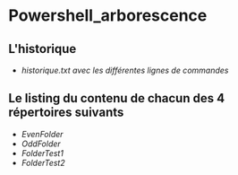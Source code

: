 # Powershell_arborescence

## L'historique

* _historique.txt avec les différentes lignes de commandes_

## Le listing du contenu de chacun des 4 répertoires suivants
* _EvenFolder_
* _OddFolder_
* _FolderTest1_
* _FolderTest2_
